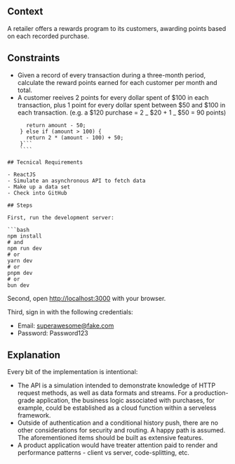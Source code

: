 ## Context

A retailer offers a rewards program to its customers, awarding points based on each recorded purchase.

## Constraints

- Given a record of every transaction during a three-month period, calculate the reward points earned for each customer per month and total.
- A customer reeives 2 points for every dollar spent of $100 in each transaction, plus 1 point for every dollar spent between $50 and $100 in each transaction. (e.g. a $120 purchase = 2 _ $20 + 1 _ $50 = 90 points)

`````if (amount >= 50 && amount < 100) {
      return amount - 50;
    } else if (amount > 100) {
      return 2 * (amount - 100) + 50;
    }```
    ````

## Tecnical Requirements

- ReactJS
- Simulate an asynchronous API to fetch data
- Make up a data set
- Check into GitHub

## Steps

First, run the development server:

```bash
npm install
# and
npm run dev
# or
yarn dev
# or
pnpm dev
# or
bun dev
`````

Second, open [http://localhost:3000](http://localhost:3000) with your browser.

Third, sign in with the following credentials:

- Email: superawesome@fake.com
- Password: Password123

## Explanation

Every bit of the implementation is intentional:

- The API is a simulation intended to demonstrate knowledge of HTTP request methods, as well as data formats and streams. For a production-grade application, the business logic associated with purchases, for example, could be established as a cloud function within a serveless framework.
- Outside of authentication and a conditional history push, there are no other considerations for security and routing. A happy path is assumed. The aforementioned items should be built as extensive features.
- A product application would have treater attention paid to render and performance patterns - client vs server, code-splitting, etc.
